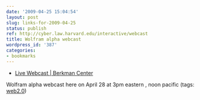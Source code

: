 ```yaml
---
date: '2009-04-25 15:04:54'
layout: post
slug: links-for-2009-04-25
status: publish
ref: http://cyber.law.harvard.edu/interactive/webcast
title: Wolfram alpha webcast
wordpress_id: '387'
categories:
- bookmarks
---
```


  * [Live Webcast | Berkman Center](http://cyber.law.harvard.edu/interactive/webcast)


Wolfram alpha webcast here on April 28 at 3pm eastern , noon pacific (tags: [web2.0](http://delicious.com/eob/web2.0))



